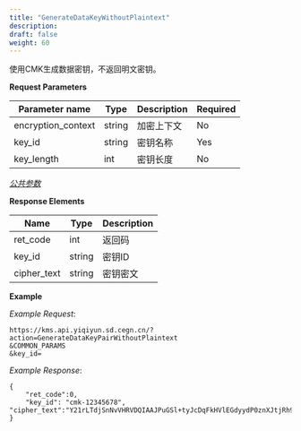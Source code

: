 ```yaml
---
title: "GenerateDataKeyWithoutPlaintext"
description: 
draft: false
weight: 60
---
```


使用CMK生成数据密钥，不返回明文密钥。

**Request Parameters**

| Parameter name | Type | Description | Required |
| --- | --- | --- | --- |
| encryption_context | string | 加密上下文  | No       |
| key_id             | string | 密钥名称    | Yes      |
| key_length         | int    | 密钥长度    | No       |

[_公共参数_](../../../parameters/)

**Response Elements**

| Name | Type | Description |
| --- | --- | --- |
| ret_code | int  | 返回码      |
| key_id | string | 密钥ID |
| cipher_text | string | 密钥密文    |

**Example**

_Example Request_:

```
https://kms.api.yiqiyun.sd.cegn.cn/?action=GenerateDataKeyPairWithoutPlaintext
&COMMON_PARAMS
&key_id=
```

_Example Response_:

```
{
	"ret_code":0,
	"key_id": "cmk-12345678",
"cipher_text":"Y21rLTdjSnNvVHRVDQIAAJPuGSl+tyJcDqFkHVlEGdyydP0znXJtjRh9OFKOt4d9njg0IwWHl6hm44KI9d"
}
```
